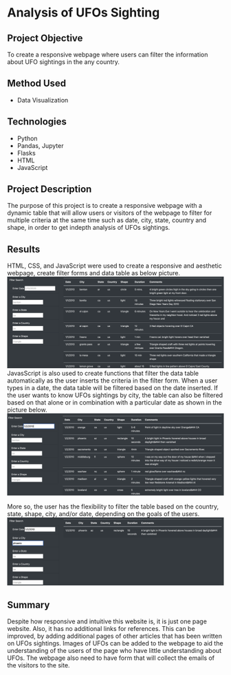 # Analysis of UFOs Sighting 
## Project Objective
To create a responsive webpage where users can filter the information about UFO sightings in the any country.
## Method Used
- Data Visualization
## Technologies
- Python
- Pandas, Jupyter
- Flasks
- HTML
- JavaScript
## Project Description
The purpose of this project is to create a responsive webpage with a dynamic table that will allow users or visitors of the webpage to filter for multiple criteria at the same time such as date, city, state, country and shape, in order to get indepth analysis of UFOs sightings.
## Results
HTML, CSS, and JavaScript were used to create a responsive and aesthetic webpage, create filter forms and data table as below picture.
![ufo_sighting1.png](ufo_sighting1.png)
JavasScript is also used to create functions that filter the data table automatically as the user inserts the criteria in the filter form.
When a user types in a date, the data table will be filtered based on the date inserted.
If the user wants to know UFOs sightings by city, the table can also be filtered based on that alone or in combination with a particular date as shown in the picture below.
![ufo_sighting2.png](ufo_sighting2.png)

More so, the user has the flexibility to filter the table based on the country, state, shape, city, and/or date, depending on the goals of the users.
![ufo_sighting3.png](ufo_sighting3.png)
## Summary
Despite how responsive and intuitive this website is, it is just one page website. Also, it has no additional links for references.
This can be improved, by adding additional pages of other articles that has been written on UFOs sightings. 
Images of UFOs can be added to the webpage to aid the understanding of the users of the page who have little understanding about UFOs.
The webpage also need to have form that will collect the emails of the visitors to the site.

